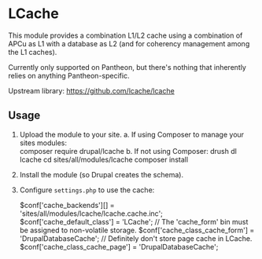 # LCache

This module provides a combination L1/L2 cache using a combination
of APCu as L1 with a database as L2 (and for coherency management
among the L1 caches).

Currently only supported on Pantheon, but there's nothing that
inherently relies on anything Pantheon-specific.

Upstream library: https://github.com/lcache/lcache

## Usage

 1. Upload the module to your site.
    a. If using Composer to manage your sites modules:  
       composer require drupal/lcache
    b. If not using Composer:
       drush dl lcache
       cd sites/all/modules/lcache
       composer install
 2. Install the module (so Drupal creates the schema).
 3. Configure `settings.php` to use the cache:

    $conf['cache_backends'][] = 'sites/all/modules/lcache/lcache.cache.inc';
    $conf['cache_default_class'] = 'LCache';
    // The 'cache_form' bin must be assigned to non-volatile storage.
    $conf['cache_class_cache_form'] = 'DrupalDatabaseCache';
    // Definitely don't store page cache in LCache.
    $conf['cache_class_cache_page'] = 'DrupalDatabaseCache';

